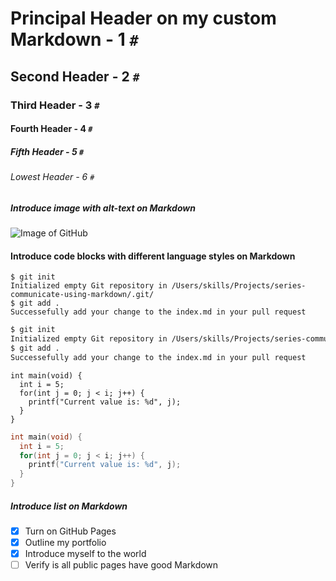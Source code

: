 # Principal Header on my custom Markdown - 1 `#`

## Second Header - 2 `#`

### Third Header - 3 `#`

#### Fourth Header - 4 `#`

##### Fifth Header - 5 `#`

###### Lowest Header - 6 `#`

##### Introduce image with alt-text on Markdown

![Image of GitHub](https://upload.wikimedia.org/wikipedia/commons/thumb/c/c2/GitHub_Invertocat_Logo.svg/1200px-GitHub_Invertocat_Logo.svg.png)

#### Introduce code blocks with different language styles on Markdown

```
$ git init
Initialized empty Git repository in /Users/skills/Projects/series-communicate-using-markdown/.git/
$ git add .
Successefully add your change to the index.md in your pull request
```

```bash
$ git init
Initialized empty Git repository in /Users/skills/Projects/series-communicate-using-markdown/.git/
$ git add .
Successefully add your change to the index.md in your pull request
```

```
int main(void) {
  int i = 5;
  for(int j = 0; j < i; j++) {
    printf("Current value is: %d", j);
  }
}
```

```c
int main(void) {
  int i = 5;
  for(int j = 0; j < i; j++) {
    printf("Current value is: %d", j);
  }
}
```

##### Introduce list on Markdown

- [x] Turn on GitHub Pages
- [x] Outline my portfolio
- [x] Introduce myself to the world
- [ ] Verify is all public pages have good Markdown
